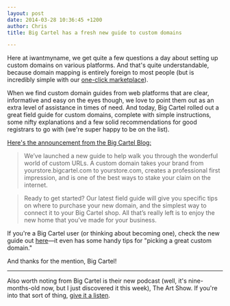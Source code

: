 ```yaml
---
layout: post
date: 2014-03-28 10:36:45 +1200
author: Chris
title: Big Cartel has a fresh new guide to custom domains

---
```


Here at iwantmyname, we get quite a few questions a day about setting up custom domains on various platforms. And that's quite understandable, because domain mapping is entirely foreign to most people (but is incredibly simple with our [one-click marketplace](https://iwantmyname.com/services)). 

When we find custom domain guides from web platforms that are clear, informative and easy on the eyes though, we love to point them out as an extra level of assistance in times of need. And today, Big Cartel rolled out a great field guide for custom domains, complete with simple instructions, some nifty explanations and a few solid recommendations for good registrars to go with (we're super happy to be on the list).

[Here's the announcement from the Big Cartel Blog:](http://blog.bigcartel.com/post/80895648068/new-field-guide-custom-domain)

>We’ve launched a new guide to help walk you through the wonderful world of custom URLs. A custom domain takes your brand from yourstore.bigcartel.com to yourstore.com, creates a professional first impression, and is one of the best ways to stake your claim on the internet.

>Ready to get started? Our latest field guide will give you specific tips on where to purchase your new domain, and the simplest way to connect it to your Big Cartel shop. All that’s really left is to enjoy the new home that you’ve made for your business.

If you're a Big Cartel user (or thinking about becoming one), check the new guide out [here](http://guides.bigcartel.com/custom-domain/)—it even has some handy tips for "picking a great custom domain."

And thanks for the mention, Big Cartel!

***

Also worth noting from Big Cartel is their new podcast (well, it's nine-months-old now, but I just discovered it this week), The Art Show. If you're into that sort of thing, [give it a listen](https://itunes.apple.com/us/podcast/the-art-show/id659177604?mt=2).